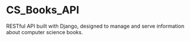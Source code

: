 # CS_Books_API
RESTful API built with Django, designed to manage and serve information about computer science books.
